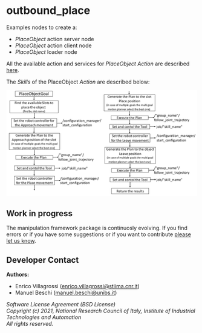 # outbound_place #

Examples nodes to create a:

- *PlaceObject* action server node
- *PlaceObject* action client node
- *PlaceObject* loader node

All the available action and services for *PlaceObject* *Action* are described [here](../manipulation_utils/README.md).

The *Skills* of the PlaceObject *Action* are described below:

![PlaceObjects *Skills*.](../documentation/PlaceObjects_sub_actions.png)

## Work in progress
The manipulation framework package is continuosly evolving. If you find errors or if you have some suggestions or if you want to contribute [please let us know](https://github.com/JRL-CARI-CNR-UNIBS/manipulation/issues).

## Developer Contact
**Authors:**   
- Enrico Villagrossi (enrico.villagrossi@stiima.cnr.it)  
- Manuel Beschi (manuel.beschi@unibs.it)  


_Software License Agreement (BSD License)_    
_Copyright (c) 2021, National Research Council of Italy, Institute of Industrial Technologies and Automation_    
_All rights reserved._
